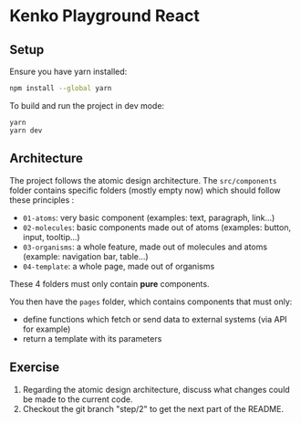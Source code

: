 # Kenko Playground React

## Setup

Ensure you have yarn installed:

```sh
npm install --global yarn
```

To build and run the project in dev mode:

```
yarn
yarn dev
```

## Architecture

The project follows the atomic design architecture.
The `src/components` folder contains specific folders (mostly empty now) which should follow these principles :

- `01-atoms`: very basic component (examples: text, paragraph, link...)
- `02-molecules`: basic components made out of atoms (examples: button, input, tooltip...)
- `03-organisms`: a whole feature, made out of molecules and atoms (example: navigation bar, table...)
- `04-template`: a whole page, made out of organisms

These 4 folders must only contain **pure** components.

You then have the `pages` folder, which contains components that must only:

- define functions which fetch or send data to external systems (via API for example)
- return a template with its parameters

## Exercise

1. Regarding the atomic design architecture, discuss what changes could be made to the current code.
1. Checkout the git branch "step/2" to get the next part of the README.

